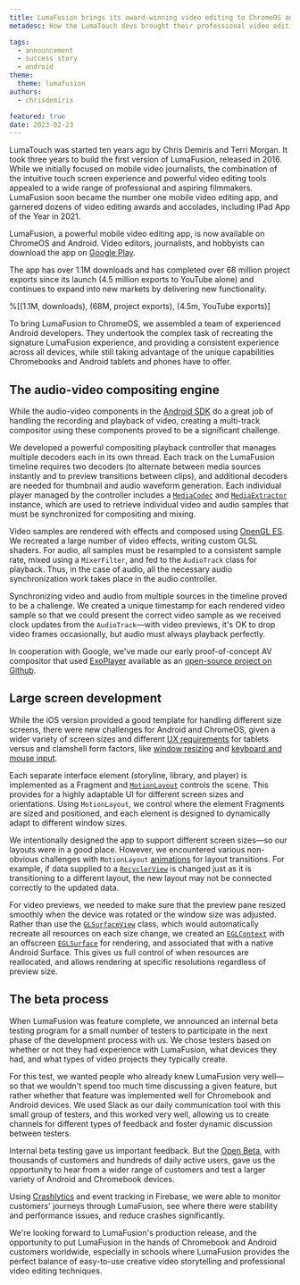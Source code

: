 ```yaml
---
title: LumaFusion brings its award-winning video editing to ChromeOS and Android
metadesc: How the LumaTouch devs brought their professional video editing and effects app to Google Play—and adapted it for large screen Android and ChromeOS.

tags:
  - announcement
  - success story
  - android
theme:
  theme: lumafusion
authors:
  - chrisdemiris

featured: true
date: 2023-02-23
---
```


LumaTouch was started ten years ago by Chris Demiris and Terri Morgan. It took three years to build the first version of LumaFusion, released in 2016. While we initially focused on mobile video journalists, the combination of the intuitive touch screen experience and powerful video editing tools appealed to a wide range of professional and aspiring filmmakers. LumaFusion soon became the number one mobile video editing app, and garnered dozens of video editing awards and accolades, including iPad App of the Year in 2021.

LumaFusion, a powerful mobile video editing app, is now available on ChromeOS and Android. Video editors, journalists, and hobbyists can download the app on [Google Play](https://play.google.com/store/apps/details?id=com.luma_touch.lumafusion).

The app has over 1.1M downloads and has completed over 68 million project exports since its launch (4.5 million exports to YouTube alone) and continues to expand into new markets by delivering new functionality.

%[(1.1M, downloads), (68M, project exports), (4.5m, YouTube exports)]

To bring LumaFusion to ChromeOS, we assembled a team of experienced Android developers. They undertook the complex task of recreating the signature LumaFusion experience, and providing a consistent experience across all devices, while still taking advantage of the unique capabilities Chromebooks and Android tablets and phones have to offer.

## The audio-video compositing engine

While the audio-video components in the [Android SDK](https://developer.android.com/studio) do a great job of handling the recording and playback of video, creating a multi-track compositor using these components proved to be a significant challenge.

We developed a powerful compositing playback controller that manages multiple decoders each in its own thread. Each track on the LumaFusion timeline requires two decoders (to alternate between media sources instantly and to preview transitions between clips), and additional decoders are needed for thumbnail and audio waveform generation. Each individual player managed by the controller includes a [`MediaCodec`](https://developer.android.com/reference/android/media/MediaCodec) and [`MediaExtractor`](https://developer.android.com/reference/android/media/MediaExtractor) instance, which are used to retrieve individual video and audio samples that must be synchronized for compositing and mixing.

Video samples are rendered with effects and composed using [OpenGL ES](https://developer.android.com/develop/ui/views/graphics/opengl/about-opengl). We recreated a large number of video effects, writing custom GLSL shaders. For audio, all samples must be resampled to a consistent sample rate, mixed using a `MixerFilter`, and fed to the `AudioTrack` class for playback. Thus, in the case of audio, all the necessary audio synchronization work takes place in the audio controller.

Synchronizing video and audio from multiple sources in the timeline proved to be a challenge. We created a unique timestamp for each rendered video sample so that we could present the correct video sample as we received clock updates from the `AudioTrack`—with video previews, it's OK to drop video frames occasionally, but audio must always playback perfectly.

In cooperation with Google, we've made our early proof-of-concept AV compositor that used [ExoPlayer](https://exoplayer.dev/) available as an [open-source project on Github](https://github.com/chromeos/video-composition-sample).

## Large screen development

While the iOS version provided a good template for handling different size screens, there were new challenges for Android and ChromeOS, given a wider variety of screen sizes and different [UX requirements](/{{locale.code}}/android/design) for tablets versus and clamshell form factors, like [window resizing](/{{locale.code}}/android/window-management) and [keyboard and mouse input](/{{locale.code}}/android/input-compatibility).

Each separate interface element (storyline, library, and player) is implemented as a Fragment and [`MotionLayout`](https://developer.android.com/develop/ui/views/animations/motionlayout) controls the scene. This provides for a highly adaptable UI for different screen sizes and orientations. Using `MotionLayout`, we control where the element Fragments are sized and positioned, and each element is designed to dynamically adapt to different window sizes.

We intentionally designed the app to support different screen sizes—so our layouts were in a good place. However, we encountered various non-obvious challenges with `MotionLayout` [animations](/{{locale.code}}/android-environment/animation) for layout transitions. For example, if data supplied to a [`RecyclerView`](https://developer.android.com/develop/ui/views/layout/recyclerview) is changed just as it is transitioning to a different layout, the new layout may not be connected correctly to the updated data.

For video previews, we needed to make sure that the preview pane resized smoothly when the device was rotated or the window size was adjusted. Rather than use the [`GLSurfaceView`](https://developer.android.com/reference/android/opengl/GLSurfaceView) class, which would automatically recreate all resources on each size change, we created an [`EGLContext`](https://developer.android.com/reference/android/opengl/EGLContext) with an offscreen [`EGLSurface`](https://developer.android.com/reference/android/opengl/EGLSurface) for rendering, and associated that with a native Android Surface. This gives us full control of when resources are reallocated, and allows rendering at specific resolutions regardless of preview size.

## The beta process

When LumaFusion was feature complete, we announced an internal beta testing program for a small number of testers to participate in the next phase of the development process with us. We chose testers based on whether or not they had experience with LumaFusion, what devices they had, and what types of video projects they typically create.

For this test, we wanted people who already knew LumaFusion very well—so that we wouldn't spend too much time discussing a given feature, but rather whether that feature was implemented well for Chromebook and Android devices. We used Slack as our daily communication tool with this small group of testers, and this worked very well, allowing us to create channels for different types of feedback and foster dynamic discussion between testers.

Internal beta testing gave us important feedback. But the [Open Beta](/{{locale.code}}/posts/announcing-lumafusion-beta-for-chromeos), with thousands of customers and hundreds of daily active users, gave us the opportunity to hear from a wider range of customers and test a larger variety of Android and Chromebook devices.

Using [Crashlytics](https://firebase.google.com/products/crashlytics) and event tracking in Firebase, we were able to monitor customers' journeys through LumaFusion, see where there were stability and performance issues, and reduce crashes significantly.

We're looking forward to LumaFusion's production release, and the opportunity to put LumaFusion in the hands of Chromebook and Android customers worldwide, especially in schools where LumaFusion provides the perfect balance of easy-to-use creative video storytelling and professional video editing techniques.
